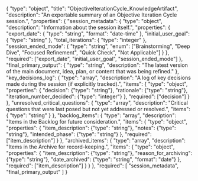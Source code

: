 {
  "type": "object",
  "title": "ObjectiveIterationCycle_KnowledgeArtifact",
  "description": "An exportable summary of an Objective Iteration Cycle session.",
  "properties": {
    "session_metadata": {
      "type": "object",
      "description": "Information about the session itself.",
      "properties": {
        "export_date": {
          "type": "string",
          "format": "date-time"
        },
        "initial_user_goal": {
          "type": "string"
        },
        "total_iterations": {
          "type": "integer"
        },
        "session_ended_mode": {
          "type": "string",
          "enum": ["Brainstorming", "Deep Dive", "Focused Refinement", "Quick Check", "Not Applicable"]
        }
      },
      "required": ["export_date", "initial_user_goal", "session_ended_mode"]
    },
    "final_primary_output": {
      "type": "string",
      "description": "The latest version of the main document, idea, plan, or content that was being refined."
    },
    "key_decisions_log": {
      "type": "array",
      "description": "A log of key decisions made during the session (if explicitly tracked).",
      "items": {
        "type": "object",
        "properties": {
          "decision": {"type": "string"},
          "rationale": {"type": "string"},
          "iteration_number_decided": {"type": "integer"}
        },
        "required": ["decision"]
      }
    },
    "unresolved_critical_questions": {
      "type": "array",
      "description": "Critical questions that were last posed but not yet addressed or resolved.",
      "items": {
        "type": "string"
      }
    },
    "backlog_items": {
      "type": "array",
      "description": "Items in the Backlog for future consideration.",
      "items": {
        "type": "object",
        "properties": {
          "item_description": {"type": "string"},
          "notes": {"type": "string"},
          "intended_phase": {"type": "string"}
        },
        "required": ["item_description"]
      }
    },
    "archived_items": {
      "type": "array",
      "description": "Items in the Archive for record-keeping.",
      "items": {
        "type": "object",
        "properties": {
          "item_description": {"type": "string"},
          "reason_for_archiving": {"type": "string"},
          "date_archived": {"type": "string", "format": "date"}
        },
        "required": ["item_description"]
      }
    }
  },
  "required": [
    "session_metadata",
    "final_primary_output"
  ]
}